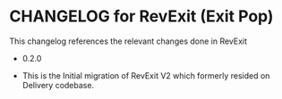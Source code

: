 CHANGELOG for RevExit (Exit Pop)
========================

This changelog references the relevant changes done in RevExit

* 0.2.0

 * This is the Initial migration of RevExit V2 which formerly resided on Delivery codebase.
